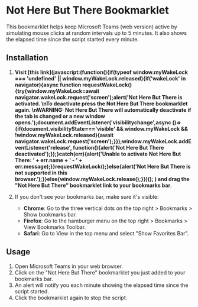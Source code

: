 # Not Here But There Bookmarklet

This bookmarklet helps keep Microsoft Teams (web version) active by simulating mouse clicks at random intervals up to 5 minutes. It also shows the elapsed time since the script started every minute.

## Installation

1. **Visit [this link](javascript:(function(){if(typeof window.myWakeLock === 'undefined' || window.myWakeLock.released){if('wakeLock' in navigator){async function requestWakeLock(){try{window.myWakeLock=await navigator.wakeLock.request('screen');alert('Not Here But There is activated. \nTo deactivate press the Not Here But There bookmarklet again. \nWARNING: Not Here But There will automatically deactivate if the tab is changed or a new window opens.');document.addEventListener('visibilitychange',async ()=>{if(document.visibilityState==='visible' && window.myWakeLock && !window.myWakeLock.released){await navigator.wakeLock.request('screen');}});window.myWakeLock.addEventListener('release', function(){alert('Not Here But There deactivated');});}catch(err){alert('Unable to activate Not Here But There: ' + err.name + ' - ' + err.message);}}requestWakeLock();}else{alert('Not Here But There is not supported in this browser.');}}else{window.myWakeLock.release();}})();
) and drag the "Not Here But There" bookmarklet link to your bookmarks bar**.

2. If you don't see your bookmarks bar, make sure it's visible:
   - **Chrome**: Go to the three vertical dots on the top right > Bookmarks > Show bookmarks bar.
   - **Firefox**: Go to the hamburger menu on the top right > Bookmarks > View Bookmarks Toolbar.
   - **Safari**: Go to View in the top menu and select "Show Favorites Bar".

## Usage

1. Open Microsoft Teams in your web browser.
2. Click on the "Not Here But There" bookmarklet you just added to your bookmarks bar. 
3. An alert will notify you each minute showing the elapsed time since the script started.
4. Click the bookmarklet again to stop the script.
